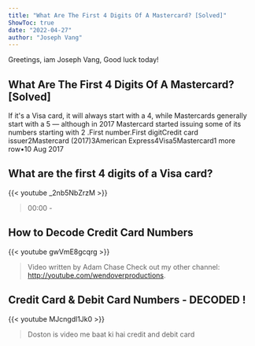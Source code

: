 ```yaml
---
title: "What Are The First 4 Digits Of A Mastercard? [Solved]"
ShowToc: true 
date: "2022-04-27"
author: "Joseph Vang" 
---
```


Greetings, iam Joseph Vang, Good luck today!
## What Are The First 4 Digits Of A Mastercard? [Solved]
If it's a Visa card, it will always start with a 4, while Mastercards generally start with a 5 — although in 2017 Mastercard started issuing some of its numbers starting with 2
.First number.First digitCredit card issuer2Mastercard (2017)3American Express4Visa5Mastercard1 more row•10 Aug 2017

## What are the first 4 digits of a Visa card?
{{< youtube _2nb5NbZrzM >}}
>00:00 - 

## How to Decode Credit Card Numbers
{{< youtube gwVmE8gcqrg >}}
>Video written by Adam Chase Check out my other channel: http://youtube.com/wendoverproductions.

## Credit Card & Debit Card Numbers - DECODED !
{{< youtube MJcngdl1Jk0 >}}
>Doston is video me baat ki hai credit and debit card 

